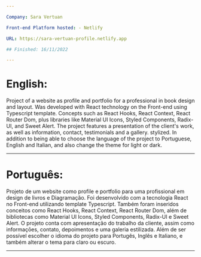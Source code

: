 ```yaml
---

Company: Sara Vertuan

Front-end Platform hosted: - Netlify

URL: https://sara-vertuan-profile.netlify.app

## Finished: 16/11/2022

---
```


# English:

Project of a website as profile and portfolio for a professional in book design and layout. Was developed with React technology on the Front-end using Typescript template. Concepts such as React Hooks, React Context, React Router Dom,
plus libraries like Material UI Icons, Styled Components, Radix-UI, and Sweet Alert.
The project features a presentation of the client's work, as well as information, contact, testimonials and a gallery.
stylized. In addition to being able to choose the language of the project to Portuguese, English and Italian, and also
change the theme for light or dark.

---

# Português:

Projeto de um website como profile e portfolio para uma profissional em design de livros e Diagramação. Foi desenvolvido
com a tecnologia React no Front-end utilizando template Typescript. Também foram inseridos conceitos como React Hooks,
React Context, React Router Dom, além de bibliotecas como Material UI Icons, Styled Components, Radix-UI e Sweet Alert.
O projeto conta com apresentação do trabalho da cliente, assim como informaçōes, contato, depoimentos e uma galeria
estilizada. Além de ser possível escolher o idioma do projeto para Portugês, Inglês e Italiano, e também alterar o tema
para claro ou escuro.

---
